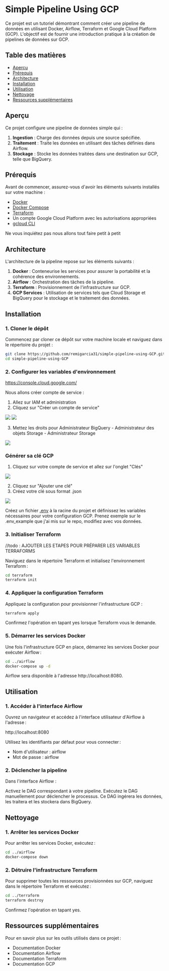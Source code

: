 # Simple Pipeline Using GCP

Ce projet est un tutoriel démontrant comment créer une pipeline de données en utilisant Docker, Airflow, Terraform et Google Cloud Platform (GCP). L'objectif est de fournir une introduction pratique à la création de pipelines de données sur GCP.

## Table des matières

- [Aperçu](#aperçu)
- [Prérequis](#prérequis)
- [Architecture](#architecture)
- [Installation](#installation)
- [Utilisation](#utilisation)
- [Nettoyage](#nettoyage)
- [Ressources supplémentaires](#ressources-supplémentaires)


## Aperçu

Ce projet configure une pipeline de données simple qui :

1. **Ingestion** : Charge des données depuis une source spécifiée.
2. **Traitement** : Traite les données en utilisant des tâches définies dans Airflow.
3. **Stockage** : Stocke les données traitées dans une destination sur GCP, telle que BigQuery.


## Prérequis

Avant de commencer, assurez-vous d'avoir les éléments suivants installés sur votre machine :

- [Docker](https://www.docker.com/)
- [Docker Compose](https://docs.docker.com/compose/)
- [Terraform](https://www.terraform.io/)
- Un compte Google Cloud Platform avec les autorisations appropriées
- [gcloud CLI](https://cloud.google.com/sdk/gcloud)

Ne vous inquiétez pas nous allons tout faire petit à petit

## Architecture

L'architecture de la pipeline repose sur les éléments suivants :

1. **Docker** : Conteneurise les services pour assurer la portabilité et la cohérence des environnements.
2. **Airflow** : Orchestration des tâches de la pipeline.
3. **Terraform** : Provisionnement de l'infrastructure sur GCP.
4. **GCP Services** : Utilisation de services tels que Cloud Storage et BigQuery pour le stockage et le traitement des données.


## Installation

### 1. Cloner le dépôt

Commencez par cloner ce dépôt sur votre machine locale et naviguez dans le répertoire du projet :

```bash
git clone https://github.com/remigarcia31/simple-pipeline-using-GCP.git
cd simple-pipeline-using-GCP
```

### 2. Configurer les variables d'environnement
https://console.cloud.google.com/

Nous allons créer compte de service :
  1. Allez sur IAM et administration
  2. Cliquez sur "Créer un compte de service"

![](images/[FR]-IAM_creer_compte_service_0.png)
![](images/[FR]-IAM_creer_compte_service_1.png)

  3. Mettez les droits pour Administrateur BigQuery - Administrateur des objets Storage - Administrateur Storage

![](images/[FR]-IAM_creer_compte_service_2.png)

### Générer sa clé GCP
  1. Cliquez sur votre compte de service et allez sur l'onglet "Clés"
  
  ![](images/[FR]-IAM_creer_compte_service_3.png)
  
  2. Cliquez sur "Ajouter une clé"
  3. Créez votre clé sous format .json
  
  ![](images/[FR]-IAM_creer_compte_service_4.png)

Créez un fichier [.env](airflow/.env_example) à la racine du projet et définissez les variables nécessaires pour votre configuration GCP.
Prenez exemple sur le .env_example que j'ai mis sur le repo, modifiez avec vos données.

### 3. Initialiser Terraform

//todo : AJOUTER LES ETAPES POUR PRÉPARER LES VARIABLES TERRAFORMS

Naviguez dans le répertoire Terraform et initialisez l'environnement Terraform :

```bash
cd terraform
terraform init
```

### 4. Appliquer la configuration Terraform
Appliquez la configuration pour provisionner l'infrastructure GCP :


```bash
terraform apply
```
Confirmez l'opération en tapant yes lorsque Terraform vous le demande.

### 5. Démarrer les services Docker
Une fois l'infrastructure GCP en place, démarrez les services Docker pour exécuter Airflow :

```bash
cd ../airflow
docker-compose up -d
```
Airflow sera disponible à l'adresse http://localhost:8080.

## Utilisation

### 1. Accéder à l'interface Airflow
Ouvrez un navigateur et accédez à l'interface utilisateur d'Airflow à l'adresse :

http://localhost:8080

Utilisez les identifiants par défaut pour vous connecter :
- Nom d'utilisateur : airflow
- Mot de passe : airflow


### 2. Déclencher la pipeline
Dans l'interface Airflow :

Activez le DAG correspondant à votre pipeline.
Exécutez le DAG manuellement pour déclencher le processus.
Ce DAG ingérera les données, les traitera et les stockera dans BigQuery.

## Nettoyage
### 1. Arrêter les services Docker
Pour arrêter les services Docker, exécutez :


```bash
cd ../airflow
docker-compose down
```

### 2. Détruire l'infrastructure Terraform
Pour supprimer toutes les ressources provisionnées sur GCP, naviguez dans le répertoire Terraform et exécutez :

```bash
cd ../terraform
terraform destroy
```
Confirmez l'opération en tapant yes.

## Ressources supplémentaires
Pour en savoir plus sur les outils utilisés dans ce projet :

- Documentation Docker
- Documentation Airflow
- Documentation Terraform
- Documentation GCP
